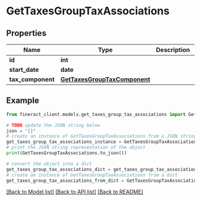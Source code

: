 # GetTaxesGroupTaxAssociations


## Properties

Name | Type | Description | Notes
------------ | ------------- | ------------- | -------------
**id** | **int** |  | [optional] 
**start_date** | **date** |  | [optional] 
**tax_component** | [**GetTaxesGroupTaxComponent**](GetTaxesGroupTaxComponent.md) |  | [optional] 

## Example

```python
from fineract_client.models.get_taxes_group_tax_associations import GetTaxesGroupTaxAssociations

# TODO update the JSON string below
json = "{}"
# create an instance of GetTaxesGroupTaxAssociations from a JSON string
get_taxes_group_tax_associations_instance = GetTaxesGroupTaxAssociations.from_json(json)
# print the JSON string representation of the object
print(GetTaxesGroupTaxAssociations.to_json())

# convert the object into a dict
get_taxes_group_tax_associations_dict = get_taxes_group_tax_associations_instance.to_dict()
# create an instance of GetTaxesGroupTaxAssociations from a dict
get_taxes_group_tax_associations_from_dict = GetTaxesGroupTaxAssociations.from_dict(get_taxes_group_tax_associations_dict)
```
[[Back to Model list]](../README.md#documentation-for-models) [[Back to API list]](../README.md#documentation-for-api-endpoints) [[Back to README]](../README.md)


